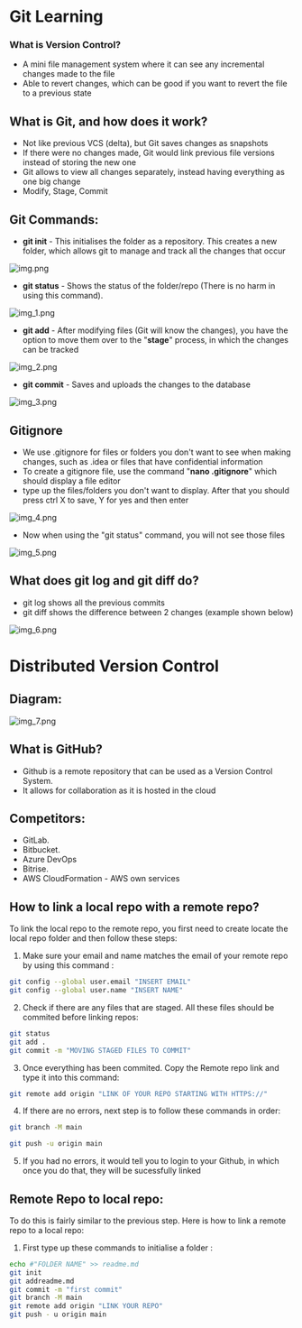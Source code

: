 # Git Learning

### What is Version Control?
* A mini file management system where it can see any incremental changes made to the file
* Able to revert changes, which can be good if you want to revert the file to a previous state

## What is Git, and how does it work?
* Not like previous VCS (delta), but Git saves changes as snapshots
* If there were no changes made, Git would link previous file versions instead of storing the new one
* Git allows to view all changes separately, instead having everything as one big change
* Modify, Stage, Commit

## Git Commands:
* **git init** - This initialises the folder as a repository. This creates a new folder, which allows git to manage and track all the changes that occur

![img.png](img.png)

* **git status** - Shows the status of the folder/repo (There is no harm in using this command).

![img_1.png](img_1.png)

* **git add** - After modifying files (Git will know the changes), you have the option to move them over to the "**stage**" process, in which the changes can be tracked <br>

![img_2.png](img_2.png)

* **git commit** - Saves and uploads the changes to the database

![img_3.png](img_3.png)

## Gitignore
* We use .gitignore for files or folders you don't want to see when making changes, such as .idea or files that have confidential information
* To create a gitignore file, use the command "**nano .gitignore**" which should display a file editor
* type up the files/folders you don't want to display. After that you should press ctrl X to save, Y for yes and then enter

![img_4.png](img_4.png)

* Now when using the "git status" command, you will not see those files

![img_5.png](img_5.png)


## What does git log and git diff do?
* git log shows all the previous commits
* git diff shows the difference between 2 changes (example shown below)

![img_6.png](img_6.png)

# Distributed Version Control

## Diagram:

![img_7.png](img_7.png)

## What is GitHub?

* Github is a remote repository that can be used as a Version Control System. 
* It allows for collaboration as it is hosted in the cloud

## Competitors:
* GitLab. 
* Bitbucket.
* Azure DevOps
* Bitrise.
* AWS CloudFormation - AWS own services

## How to link a local repo with a remote repo?
To link the local repo to the remote repo, you first need to create locate the local repo folder and then follow these steps:
1) Make sure your email and name matches the email of your remote repo by using this command :
```bash
git config --global user.email "INSERT EMAIL"
git config --global user.name "INSERT NAME"
```
2) Check if there are any files that are staged. All these files should be commited before linking repos:
```bash
git status
git add .
git commit -m "MOVING STAGED FILES TO COMMIT"
```
3) Once everything has been commited. Copy the Remote repo link and type it into this command:
```bash
git remote add origin "LINK OF YOUR REPO STARTING WITH HTTPS://"
```
4) If there are no errors, next step is to follow these commands in order:
```bash
git branch -M main

git push -u origin main
```
5) If you had no errors, it would tell you to login to your Github, in which once you do that, they will be sucessfully linked

## Remote Repo to local repo:
To do this is fairly similar to the previous step. Here is how to link a remote repo to a local repo:

1) First type up these commands to initialise a folder :
```bash
echo #"FOLDER NAME" >> readme.md
git init
git addreadme.md
git commit -m "first commit"
git branch -M main
git remote add origin "LINK YOUR REPO"
git push - u origin main
```


